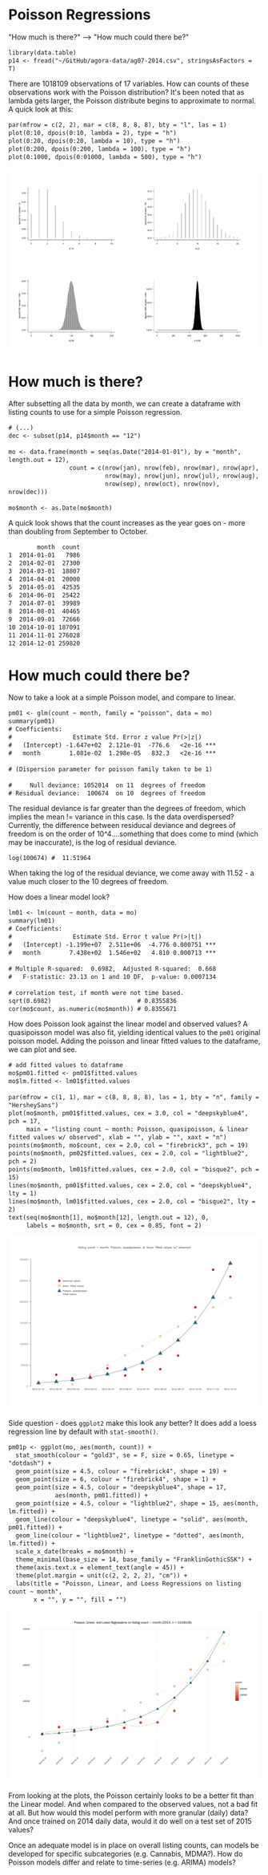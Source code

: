 # Poisson Regressions

"How much is there?" --> "How much could there be?"

``` {r}
library(data.table)
p14 <- fread("~/GitHub/agora-data/ag07-2014.csv", stringsAsFactors = T)
```

There are 1018109 observations of 17 variables. How can counts of these observations work with the Poisson distribution? It's been noted that as lambda gets larger, the Poisson distribute begins to approximate to normal. A quick look at this:

``` {r}
par(mfrow = c(2, 2), mar = c(8, 8, 8, 8), bty = "l", las = 1)
plot(0:10, dpois(0:10, lambda = 2), type = "h")
plot(0:20, dpois(0:20, lambda = 10), type = "h")
plot(0:200, dpois(0:200, lambda = 100), type = "h")
plot(0:1000, dpois(0:01000, lambda = 500), type = "h")
```

![](plots/poisson/poisson-distributions-01.jpeg)

# How much is there?

After subsetting all the data by month, we can create a dataframe with listing counts to use for a simple Poisson regression.

```{r}
# (...)
dec <- subset(p14, p14$month == "12")

mo <- data.frame(month = seq(as.Date("2014-01-01"), by = "month", length.out = 12), 
                 count = c(nrow(jan), nrow(feb), nrow(mar), nrow(apr), 
                           nrow(may), nrow(jun), nrow(jul), nrow(aug),
                           nrow(sep), nrow(oct), nrow(nov), nrow(dec)))

mo$month <- as.Date(mo$month)
```

A quick look shows that the count increases as the year goes on - more than doubling from September to October.

``` {r}
        month  count
1  2014-01-01   7986
2  2014-02-01  27300
3  2014-03-01  18807
4  2014-04-01  20000
5  2014-05-01  42535
6  2014-06-01  25422
7  2014-07-01  39989
8  2014-08-01  40465
9  2014-09-01  72666
10 2014-10-01 187091
11 2014-11-01 276028
12 2014-12-01 259820
```

# How much could there be?

Now to take a look at a simple Poisson model, and compare to linear.

``` {r}
pm01 <- glm(count ~ month, family = "poisson", data = mo)
summary(pm01)
# Coefficients:
#                 Estimate Std. Error z value Pr(>|z|)    
#   (Intercept) -1.647e+02  2.121e-01  -776.6   <2e-16 ***
#   month        1.081e-02  1.298e-05   832.3   <2e-16 ***

# (Dispersion parameter for poisson family taken to be 1)

#     Null deviance: 1052014  on 11  degrees of freedom
# Residual deviance:  100674  on 10  degrees of freedom
```

The residual deviance is far greater than the degrees of freedom, which implies the mean != variance in this case. Is the data overdispersed? Currently, the difference between residucal deviance and degrees of freedom is on the order of 10^4....something that does come to mind (which may be inaccurate), is the log of residual deviance.

``` {r}
log(100674) #  11.51964
```

When taking the log of the residual deviance, we come away with 11.52 - a value much closer to the 10 degrees of freedom. 

How does a linear model look? 

``` {r}
lm01 <- lm(count ~ month, data = mo)
summary(lm01)
# Coefficients:
#                 Estimate Std. Error t value Pr(>|t|)    
#   (Intercept) -1.199e+07  2.511e+06  -4.776 0.000751 ***
#   month        7.438e+02  1.546e+02   4.810 0.000713 ***

# Multiple R-squared:  0.6982,	Adjusted R-squared:  0.668 
#   F-statistic: 23.13 on 1 and 10 DF,  p-value: 0.0007134

# correlation test, if month were not time based.
sqrt(0.6982) 						# 0.8355836
cor(mo$count, as.numeric(mo$month)) # 0.8355671
```

How does Poisson look against the linear model and observed values? A quasipoisson model was also fit, yielding identical values to the `pm01` original poisson model. Adding the poisson and linear fitted values to the dataframe, we can plot and see. 

``` {r}
# add fitted values to dataframe
mo$pm01.fitted <- pm01$fitted.values
mo$lm.fitted <- lm01$fitted.values

par(mfrow = c(1, 1), mar = c(8, 8, 8, 8), las = 1, bty = "n", family = "HersheySans")
plot(mo$month, pm01$fitted.values, cex = 3.0, col = "deepskyblue4", pch = 17,
     main = "listing count ~ month: Poisson, quasipoisson, & linear fitted values w/ observed", xlab = "", ylab = "", xaxt = "n")
points(mo$month, mo$count, cex = 2.0, col = "firebrick3", pch = 19)
points(mo$month, pm02$fitted.values, cex = 2.0, col = "lightblue2", pch = 2)
points(mo$month, lm01$fitted.values, cex = 2.0, col = "bisque2", pch = 15)
lines(mo$month, pm01$fitted.values, cex = 2.0, col = "deepskyblue4", lty = 1)
lines(mo$month, lm01$fitted.values, cex = 2.0, col = "bisque2", lty = 2)
text(seq(mo$month[1], mo$month[12], length.out = 12), 0, 
     labels = mo$month, srt = 0, cex = 0.85, font = 2)
```

![](plots/poisson/CountByMonth-01.jpg)

Side question - does `ggplot2` make this look any better? It does add a loess regression line by default with `stat-smooth()`. 



``` {r}
pm01p <- ggplot(mo, aes(month, count)) + 
  stat_smooth(colour = "gold3", se = F, size = 0.65, linetype = "dotdash") +
  geom_point(size = 4.5, colour = "firebrick4", shape = 19) +
  geom_point(size = 6, colour = "firebrick4", shape = 1) +
  geom_point(size = 4.5, colour = "deepskyblue4", shape = 17,
             aes(month, pm01.fitted)) +
  geom_point(size = 4.5, colour = "lightblue2", shape = 15, aes(month, lm.fitted)) +
  geom_line(colour = "deepskyblue4", linetype = "solid", aes(month, pm01.fitted)) +
  geom_line(colour = "lightblue2", linetype = "dotted", aes(month, lm.fitted)) +
  scale_x_date(breaks = mo$month) +
  theme_minimal(base_size = 14, base_family = "FranklinGothicSSK") +
  theme(axis.text.x = element_text(angle = 45)) +
  theme(plot.margin = unit(c(2, 2, 2, 2), "cm")) +
  labs(title = "Poisson, Linear, and Loess Regressions on listing count ~ month", 
       x = "", y = "", fill = "")
```

![](plots/poisson/CountByMonth-03-gg.jpeg)

From looking at the plots, the Poisson certainly looks to be a better fit than the Linear model. And when compared to the observed values, not a bad fit at all. But how would this model perform with more granular (daily) data? And once trained on  2014 daily data, would it do well on a test set of 2015 values? 

Once an adequate model is in place on overall listing counts, can models be developed for specific subcategories (e.g. Cannabis, MDMA?). How do Poisson models differ and relate to time-series (e.g. ARIMA) models?









